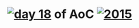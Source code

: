 # [![day 18](18)](https://adventofcode.com/2015/day/18) of AoC [![2015](2015)](https://adventofcode.com/2015)
